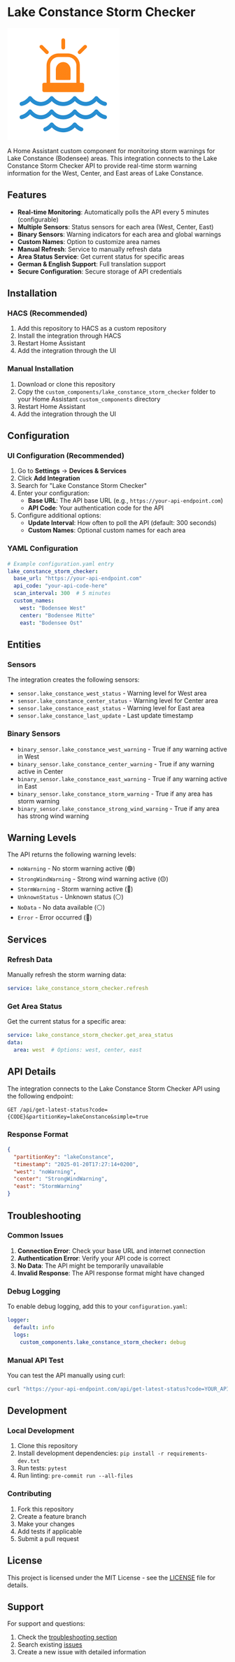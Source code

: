 # Lake Constance Storm Checker

![Lake Constance Storm Checker](custom_components/lake_constance_storm_checker/icon.png)

A Home Assistant custom component for monitoring storm warnings for Lake Constance (Bodensee) areas. This integration connects to the Lake Constance Storm Checker API to provide real-time storm warning information for the West, Center, and East areas of Lake Constance.

## Features

- **Real-time Monitoring**: Automatically polls the API every 5 minutes (configurable)
- **Multiple Sensors**: Status sensors for each area (West, Center, East)
- **Binary Sensors**: Warning indicators for each area and global warnings
- **Custom Names**: Option to customize area names
- **Manual Refresh**: Service to manually refresh data
- **Area Status Service**: Get current status for specific areas
- **German & English Support**: Full translation support
- **Secure Configuration**: Secure storage of API credentials

## Installation

### HACS (Recommended)

1. Add this repository to HACS as a custom repository
2. Install the integration through HACS
3. Restart Home Assistant
4. Add the integration through the UI

### Manual Installation

1. Download or clone this repository
2. Copy the `custom_components/lake_constance_storm_checker` folder to your Home Assistant `custom_components` directory
3. Restart Home Assistant
4. Add the integration through the UI

## Configuration

### UI Configuration (Recommended)

1. Go to **Settings** → **Devices & Services**
2. Click **Add Integration**
3. Search for "Lake Constance Storm Checker"
4. Enter your configuration:
   - **Base URL**: The API base URL (e.g., `https://your-api-endpoint.com`)
   - **API Code**: Your authentication code for the API
5. Configure additional options:
   - **Update Interval**: How often to poll the API (default: 300 seconds)
   - **Custom Names**: Optional custom names for each area

### YAML Configuration

```yaml
# Example configuration.yaml entry
lake_constance_storm_checker:
  base_url: "https://your-api-endpoint.com"
  api_code: "your-api-code-here"
  scan_interval: 300  # 5 minutes
  custom_names:
    west: "Bodensee West"
    center: "Bodensee Mitte"
    east: "Bodensee Ost"
```

## Entities

### Sensors

The integration creates the following sensors:

- `sensor.lake_constance_west_status` - Warning level for West area
- `sensor.lake_constance_center_status` - Warning level for Center area
- `sensor.lake_constance_east_status` - Warning level for East area
- `sensor.lake_constance_last_update` - Last update timestamp

### Binary Sensors

- `binary_sensor.lake_constance_west_warning` - True if any warning active in West
- `binary_sensor.lake_constance_center_warning` - True if any warning active in Center
- `binary_sensor.lake_constance_east_warning` - True if any warning active in East
- `binary_sensor.lake_constance_storm_warning` - True if any area has storm warning
- `binary_sensor.lake_constance_strong_wind_warning` - True if any area has strong wind warning

## Warning Levels

The API returns the following warning levels:

- `noWarning` - No storm warning active (🟢)
- `StrongWindWarning` - Strong wind warning active (🟡)
- `StormWarning` - Storm warning active (🔴)
- `UnknownStatus` - Unknown status (⚪)
- `NoData` - No data available (⚪)
- `Error` - Error occurred (🔴)

## Services

### Refresh Data

Manually refresh the storm warning data:

```yaml
service: lake_constance_storm_checker.refresh
```

### Get Area Status

Get the current status for a specific area:

```yaml
service: lake_constance_storm_checker.get_area_status
data:
  area: west  # Options: west, center, east
```

## API Details

The integration connects to the Lake Constance Storm Checker API using the following endpoint:

```
GET /api/get-latest-status?code={CODE}&partitionKey=lakeConstance&simple=true
```

### Response Format

```json
{
  "partitionKey": "lakeConstance",
  "timestamp": "2025-01-20T17:27:14+0200",
  "west": "noWarning",
  "center": "StrongWindWarning",
  "east": "StormWarning"
}
```

## Troubleshooting

### Common Issues

1. **Connection Error**: Check your base URL and internet connection
2. **Authentication Error**: Verify your API code is correct
3. **No Data**: The API might be temporarily unavailable
4. **Invalid Response**: The API response format might have changed

### Debug Logging

To enable debug logging, add this to your `configuration.yaml`:

```yaml
logger:
  default: info
  logs:
    custom_components.lake_constance_storm_checker: debug
```

### Manual API Test

You can test the API manually using curl:

```bash
curl "https://your-api-endpoint.com/api/get-latest-status?code=YOUR_API_CODE&partitionKey=lakeConstance&simple=true"
```

## Development

### Local Development

1. Clone this repository
2. Install development dependencies: `pip install -r requirements-dev.txt`
3. Run tests: `pytest`
4. Run linting: `pre-commit run --all-files`

### Contributing

1. Fork this repository
2. Create a feature branch
3. Make your changes
4. Add tests if applicable
5. Submit a pull request

## License

This project is licensed under the MIT License - see the [LICENSE](LICENSE) file for details.

## Support

For support and questions:

1. Check the [troubleshooting section](#troubleshooting)
2. Search existing [issues](../../issues)
3. Create a new issue with detailed information

